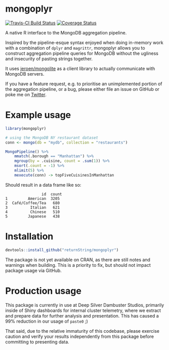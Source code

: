 # mongoplyr

[![Travis-CI Build Status](https://travis-ci.org/returnString/mongoplyr.svg?branch=master)](https://travis-ci.org/returnString/mongoplyr)
[![Coverage Status](https://coveralls.io/repos/github/returnString/mongoplyr/badge.svg?branch=master)](https://coveralls.io/github/returnString/mongoplyr?branch=master)

A native R interface to the MongoDB aggregation pipeline.

Inspired by the pipeline-esque syntax enjoyed when doing in-memory work with a combination of `dplyr` and `magrittr`, mongoplyr allows you to construct aggregation pipeline queries for MongoDB without the ugliness and insecurity of pasting strings together.

It uses [jeroen/mongolite](https://github.com/jeroen/mongolite) as a client library to actually communicate with MongoDB servers.

If you have a feature request, e.g. to prioritise an unimplemented portion of the aggregation pipeline, or a bug, please either file an issue on GitHub or poke me on [Twitter](https://twitter.com/returnString).

# Example usage
```r
library(mongoplyr)

# using the MongoDB NY restaurant dataset
conn <- mongo(db = "mydb", collection = "restaurants")

MongoPipeline() %>%
	mmatch(.borough == "Manhattan") %>%
	mgroup(by = .cuisine, count = .sum(1)) %>%
	msort(.count = -1) %>%
	mlimit(5) %>%
	mexecute(conn) -> topFiveCuisinesInManhattan
```

Should result in a data frame like so:
```
                id  count
1         American  3205
2  Café/Coffee/Tea   680
3          Italian   621
4          Chinese   510
5         Japanese   438
```

# Installation
```r
devtools::install_github("returnString/mongoplyr")
```

The package is not yet available on CRAN, as there are still notes and warnings when building. This is a priority to fix, but should not impact package usage via GitHub.

# Production usage
This package is currently in use at Deep Silver Dambuster Studios, primarily inside of Shiny dashboards for internal cluster telemetry, where we extract and prepare data for further analysis and presentation. This has caused a 99% reduction in our usage of `paste0` ;)

That said, due to the relative immaturity of this codebase, please exercise caution and verify your results independently from this package before committing to presenting data.
